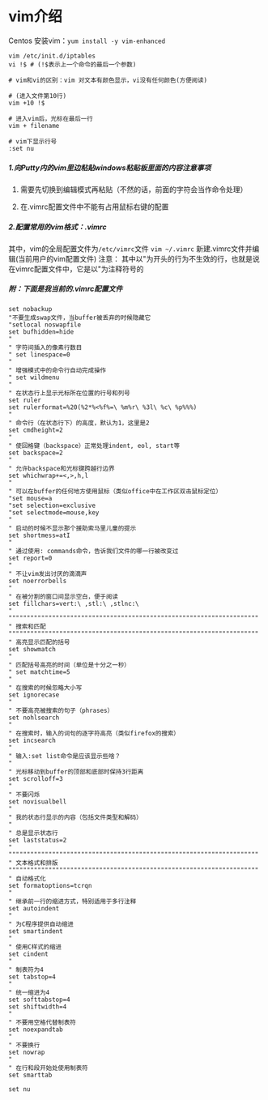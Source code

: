 # vim介绍

Centos 安装vim：`yum install -y vim-enhanced`

```shell
vim /etc/init.d/iptables
vi !$ # (!$表示上一个命令的最后一个参数)

# vim和vi的区别：vim 对文本有颜色显示，vi没有任何颜色(方便阅读)

# (进入文件第10行)
vim +10 !$

# 进入vim后，光标在最后一行
vim + filename

# vim下显示行号
:set nu
```

##### 1.向Putty内的vim里边粘贴windows粘贴板里面的内容注意事项

1. 需要先切换到编辑模式再粘贴（不然的话，前面的字符会当作命令处理）

2. 在.vimrc配置文件中不能有占用鼠标右键的配置



##### 2.配置常用的vim格式：.vimrc

其中，vim的全局配置文件为`/etc/vimrc`文件
```vim ~/.vimrc``` 新建.vimrc文件并编辑(当前用户的vim配置文件)
注意： 其中以"为开头的行为不生效的行，也就是说在vimrc配置文件中，它是以"为注释符号的



##### 附：下面是我当前的.vimrc配置文件

```shell
set nobackup
"不要生成swap文件，当buffer被丢弃的时候隐藏它
"setlocal noswapfile
set bufhidden=hide
"
" 字符间插入的像素行数目
" set linespace=0
"
" 增强模式中的命令行自动完成操作
" set wildmenu
"
" 在状态行上显示光标所在位置的行号和列号
set ruler
set rulerformat=%20(%2*%<%f%=\ %m%r\ %3l\ %c\ %p%%%)
"
" 命令行（在状态行下）的高度，默认为1，这里是2
set cmdheight=2
"
" 使回格键（backspace）正常处理indent, eol, start等
set backspace=2
"
" 允许backspace和光标键跨越行边界
set whichwrap+=<,>,h,l
"
" 可以在buffer的任何地方使用鼠标（类似office中在工作区双击鼠标定位）
"set mouse=a
"set selection=exclusive
"set selectmode=mouse,key
"
" 启动的时候不显示那个援助索马里儿童的提示
set shortmess=atI
"
" 通过使用: commands命令，告诉我们文件的哪一行被改变过
set report=0
"
" 不让vim发出讨厌的滴滴声
set noerrorbells
"
" 在被分割的窗口间显示空白，便于阅读
set fillchars=vert:\ ,stl:\ ,stlnc:\
"
"""""""""""""""""""""""""""""""""""""""""""""""""""""""""""""""""""""
" 搜索和匹配
"""""""""""""""""""""""""""""""""""""""""""""""""""""""""""""""""""""
" 高亮显示匹配的括号
set showmatch
"
" 匹配括号高亮的时间（单位是十分之一秒）
" set matchtime=5
"
" 在搜索的时候忽略大小写
set ignorecase
"
" 不要高亮被搜索的句子（phrases）
set nohlsearch
"
" 在搜索时，输入的词句的逐字符高亮（类似firefox的搜索）
set incsearch
"
" 输入:set list命令是应该显示些啥？
"
" 光标移动到buffer的顶部和底部时保持3行距离
set scrolloff=3
"
" 不要闪烁
set novisualbell
"
" 我的状态行显示的内容（包括文件类型和解码）
"
" 总是显示状态行
set laststatus=2
"
"""""""""""""""""""""""""""""""""""""""""""""""""""""""""""""""""""""
" 文本格式和排版
"""""""""""""""""""""""""""""""""""""""""""""""""""""""""""""""""""""
" 自动格式化
set formatoptions=tcrqn
"
" 继承前一行的缩进方式，特别适用于多行注释
set autoindent
"
" 为C程序提供自动缩进
set smartindent
"
" 使用C样式的缩进
set cindent
"
" 制表符为4
set tabstop=4
"
" 统一缩进为4
set softtabstop=4
set shiftwidth=4
"
" 不要用空格代替制表符
set noexpandtab
"
" 不要换行
set nowrap
"
" 在行和段开始处使用制表符
set smarttab

set nu
```
